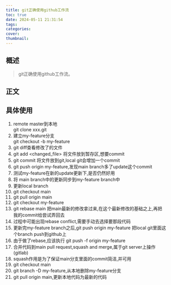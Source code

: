 ```yaml
---
title: git正确使用github工作流
toc: true
date: 2024-05-11 21:31:54
tags:
categories:
cover:
thumbnail:
---
```


## 概述

> git正确使用github工作流。

<!--more-->

## 正文

## 具体使用  
1. remote master到本地  
git clone xxx.git
2. 建立my-feature分支  
git checkout -b my-feature
3. git diff查看修改了的文件
4. git add <changed_file> 将文件放到暂存区,想要commit
5. git commit 将文件放到git,local git会增加一个commit
6. git push origin my-feature,发现main branch多了update这个commit
7. 测试my-feature在新的update更新下,是否仍然好用
8. 将 main branch中的更新同步到my-feature branch中
9. 更新local branch
10. git checkout main
11. git pull origin main
12. git checkout my-feature
13. git rebase main 把main最新的修改拿过来,在这个最新修改的基础之上,再把我的commit给尝试弄回去
14. 过程中可能出现rebase conflict,需要手动去选择要那段代码
15. 更新完my-feature branch之后,git push origin my-feature 把local git里面这个branch push到github上
16. 由于做了rebase,应该执行 git push -f origin my-feature
17. 合并代码到main pull request,squash and merge,属于git server上操作(gitlab)
18. squash作用是为了保证main分支里面的commit简洁,并可用
19. git checkout main
20. git branch -D my-feature,从本地删除my-feature分支
21. git pull origin main,更新本地代码为最新的代码